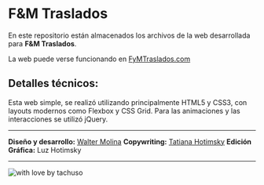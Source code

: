 # F&M Traslados
En este repositorio están almacenados los archivos de la web desarrollada para **F&M Traslados**.

La web puede verse funcionando en [FyMTraslados.com](https://fymtraslados.com)

## Detalles técnicos:
Esta web simple, se realizó utilizando principalmente HTML5 y CSS3, con layouts modernos como Flexbox y CSS Grid.
Para las animaciones y las interacciones se utilizó jQuery.

____
**Diseño y desarrollo:** [Walter Molina](https://github.com/waltermolina)
**Copywriting:** [Tatiana Hotimsky](https://github.com/tatianahotimsky)
**Edición Gráfica:** Luz Hotimsky
__________
![with love by tachuso](https://raw.githubusercontent.com/waltermolina/fymtraslados/master/assets/tachusoVioleta50.png)
